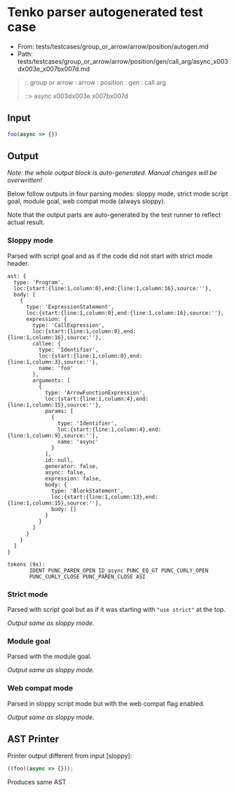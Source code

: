 # Tenko parser autogenerated test case

- From: tests/testcases/group_or_arrow/arrow/position/autogen.md
- Path: tests/testcases/group_or_arrow/arrow/position/gen/call_arg/async_x003dx003e_x007bx007d.md

> :: group or arrow : arrow : position : gen : call arg
>
> ::> async x003dx003e x007bx007d

## Input


`````js
foo(async => {})
`````

## Output

_Note: the whole output block is auto-generated. Manual changes will be overwritten!_

Below follow outputs in four parsing modes: sloppy mode, strict mode script goal, module goal, web compat mode (always sloppy).

Note that the output parts are auto-generated by the test runner to reflect actual result.

### Sloppy mode

Parsed with script goal and as if the code did not start with strict mode header.

`````
ast: {
  type: 'Program',
  loc:{start:{line:1,column:0},end:{line:1,column:16},source:''},
  body: [
    {
      type: 'ExpressionStatement',
      loc:{start:{line:1,column:0},end:{line:1,column:16},source:''},
      expression: {
        type: 'CallExpression',
        loc:{start:{line:1,column:0},end:{line:1,column:16},source:''},
        callee: {
          type: 'Identifier',
          loc:{start:{line:1,column:0},end:{line:1,column:3},source:''},
          name: 'foo'
        },
        arguments: [
          {
            type: 'ArrowFunctionExpression',
            loc:{start:{line:1,column:4},end:{line:1,column:15},source:''},
            params: [
              {
                type: 'Identifier',
                loc:{start:{line:1,column:4},end:{line:1,column:9},source:''},
                name: 'async'
              }
            ],
            id: null,
            generator: false,
            async: false,
            expression: false,
            body: {
              type: 'BlockStatement',
              loc:{start:{line:1,column:13},end:{line:1,column:15},source:''},
              body: []
            }
          }
        ]
      }
    }
  ]
}

tokens (9x):
       IDENT PUNC_PAREN_OPEN ID_async PUNC_EQ_GT PUNC_CURLY_OPEN
       PUNC_CURLY_CLOSE PUNC_PAREN_CLOSE ASI
`````

### Strict mode

Parsed with script goal but as if it was starting with `"use strict"` at the top.

_Output same as sloppy mode._

### Module goal

Parsed with the module goal.

_Output same as sloppy mode._

### Web compat mode

Parsed in sloppy script mode but with the web compat flag enabled.

_Output same as sloppy mode._

## AST Printer

Printer output different from input [sloppy]:

````js
((foo)(async => {}));
````

Produces same AST
